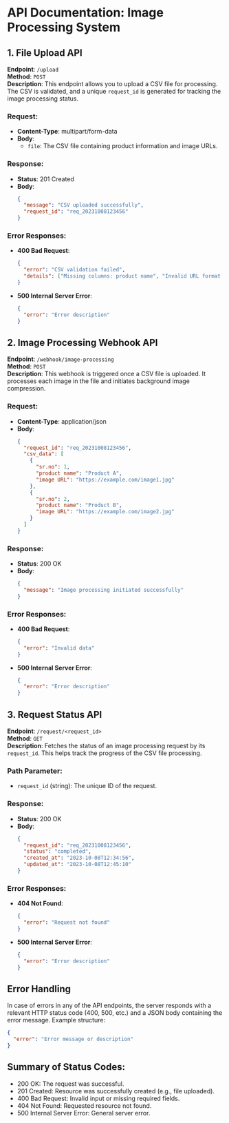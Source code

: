 
# API Documentation: Image Processing System

## 1. File Upload API

**Endpoint**: `/upload`  
**Method**: `POST`  
**Description**: This endpoint allows you to upload a CSV file for processing. The CSV is validated, and a unique `request_id` is generated for tracking the image processing status.

### Request:
- **Content-Type**: multipart/form-data  
- **Body**:  
    - `file`: The CSV file containing product information and image URLs.

### Response:
- **Status**: 201 Created  
- **Body**:  
    ```json
    {
      "message": "CSV uploaded successfully",
      "request_id": "req_20231008123456"
    }
    ```

### Error Responses:
- **400 Bad Request**:  
    ```json
    {
      "error": "CSV validation failed",
      "details": ["Missing columns: product name", "Invalid URL format in row 2"]
    }
    ```
- **500 Internal Server Error**:  
    ```json
    {
      "error": "Error description"
    }
    ```

## 2. Image Processing Webhook API

**Endpoint**: `/webhook/image-processing`  
**Method**: `POST`  
**Description**: This webhook is triggered once a CSV file is uploaded. It processes each image in the file and initiates background image compression.

### Request:
- **Content-Type**: application/json  
- **Body**:  
    ```json
    {
      "request_id": "req_20231008123456",
      "csv_data": [
        {
          "sr.no": 1,
          "product name": "Product A",
          "image URL": "https://example.com/image1.jpg"
        },
        {
          "sr.no": 2,
          "product name": "Product B",
          "image URL": "https://example.com/image2.jpg"
        }
      ]
    }
    ```

### Response:
- **Status**: 200 OK  
- **Body**:  
    ```json
    {
      "message": "Image processing initiated successfully"
    }
    ```

### Error Responses:
- **400 Bad Request**:  
    ```json
    {
      "error": "Invalid data"
    }
    ```
- **500 Internal Server Error**:  
    ```json
    {
      "error": "Error description"
    }
    ```

## 3. Request Status API

**Endpoint**: `/request/<request_id>`  
**Method**: `GET`  
**Description**: Fetches the status of an image processing request by its `request_id`. This helps track the progress of the CSV file processing.

### Path Parameter:
- `request_id` (string): The unique ID of the request.

### Response:
- **Status**: 200 OK  
- **Body**:  
    ```json
    {
      "request_id": "req_20231008123456",
      "status": "completed",
      "created_at": "2023-10-08T12:34:56",
      "updated_at": "2023-10-08T12:45:10"
    }
    ```

### Error Responses:
- **404 Not Found**:  
    ```json
    {
      "error": "Request not found"
    }
    ```
- **500 Internal Server Error**:  
    ```json
    {
      "error": "Error description"
    }
    ```

## Error Handling

In case of errors in any of the API endpoints, the server responds with a relevant HTTP status code (400, 500, etc.) and a JSON body containing the error message. Example structure:

```json
{
  "error": "Error message or description"
}
```

## Summary of Status Codes:
- 200 OK: The request was successful.
- 201 Created: Resource was successfully created (e.g., file uploaded).
- 400 Bad Request: Invalid input or missing required fields.
- 404 Not Found: Requested resource not found.
- 500 Internal Server Error: General server error.
